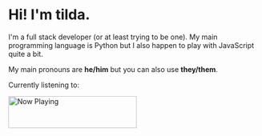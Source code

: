 # Hi! I'm tilda.
I'm a full stack developer (or at least trying to be one). My main programming language is Python but I also happen to play with JavaScript quite a bit.

My main pronouns are **he/him** but you can also use **they/them**.

Currently listening to:

<a href="https://tda-nowplaying.vercel.app/now-playing?open">
    <img src="https://tda-nowplaying.vercel.app/now-playing" width="256" height="64" alt="Now Playing">
</a>

